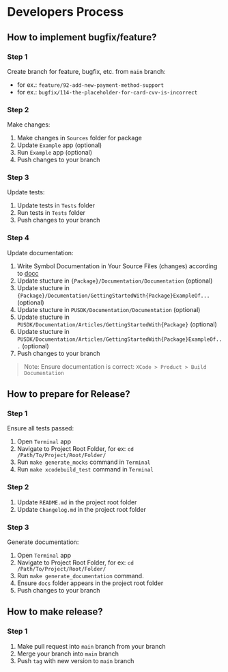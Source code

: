 # Developers Process

## How to implement bugfix/feature?

### Step 1

Create branch for feature, bugfix, etc. from `main` branch:

* for ex.: `feature/92-add-new-payment-method-support`
* for ex.: `bugfix/114-the-placeholder-for-card-cvv-is-incorrect`

### Step 2

Make changes:

1. Make changes in `Sources` folder for package
2. Update `Example` app (optional)
3. Run `Example` app (optional)
4. Push changes to your branch

### Step 3

Update tests:

1. Update tests in `Tests` folder
2. Run tests in `Tests` folder
3. Push changes to your branch

### Step 4

Update documentation:

1. Write Symbol Documentation in Your Source Files (changes) according to [docc](https://www.swift.org/documentation/docc)
2. Update stucture in `{Package}/Documentation/Documentation` (optional)
3. Update stucture in `{Package}/Documentation/GettingStartedWith{Package}ExampleOf...` (optional)
4. Update stucture in `PUSDK/Documentation/Documentation` (optional)
5. Update stucture in `PUSDK/Documentation/Articles/GettingStartedWith{Package}` (optional)
6. Update stucture in `PUSDK/Documentation/Articles/GettingStartedWith{Package}ExampleOf...` (optional)
7. Push changes to your branch

> Note: Ensure documentation is correct: `XCode > Product > Build Documentation`

## How to prepare for Release?

### Step 1

Ensure all tests passed: 

1. Open `Terminal` app
2. Navigate to Project Root Folder, for ex: `cd /Path/To/Project/Root/Folder/`
3. Run `make generate_mocks` command in `Terminal`
4. Run `make xcodebuild_test` command in `Terminal`

### Step 2

1. Update `README.md` in the project root folder
2. Update `Changelog.md` in the project root folder

### Step 3

Generate documentation: 

1. Open `Terminal` app
2. Navigate to Project Root Folder, for ex: `cd /Path/To/Project/Root/Folder/`
3. Run `make generate_documentation` command.
4. Ensure `docs` folder appears in the project root folder 
5. Push changes to your branch

## How to make release? 

### Step 1

1. Make pull request into `main` branch from your branch
2. Merge your branch into `main` branch
3. Push `tag` with new version to `main` branch

